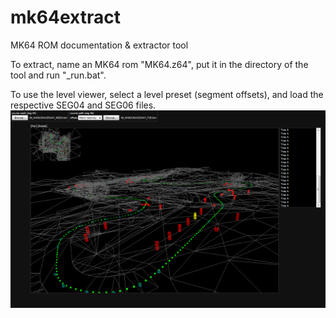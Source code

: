 # mk64extract
MK64 ROM documentation & extractor tool

To extract, name an MK64 rom "MK64.z64", put it in the directory of the tool and run "_run.bat".

To use the level viewer, select a level preset (segment offsets), and load the respective SEG04 and SEG06 files.
![Screenshot](screenshot.png)